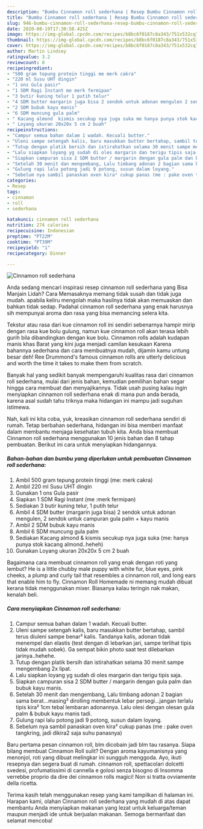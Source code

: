 ```yaml
---
description: "Bumbu Cinnamon roll sederhana | Resep Bumbu Cinnamon roll sederhana Yang Enak Dan Mudah"
title: "Bumbu Cinnamon roll sederhana | Resep Bumbu Cinnamon roll sederhana Yang Enak Dan Mudah"
slug: 946-bumbu-cinnamon-roll-sederhana-resep-bumbu-cinnamon-roll-sederhana-yang-enak-dan-mudah
date: 2020-08-19T17:30:58.425Z
image: https://img-global.cpcdn.com/recipes/b8bc6f0187c8a343/751x532cq70/cinnamon-roll-sederhana-foto-resep-utama.jpg
thumbnail: https://img-global.cpcdn.com/recipes/b8bc6f0187c8a343/751x532cq70/cinnamon-roll-sederhana-foto-resep-utama.jpg
cover: https://img-global.cpcdn.com/recipes/b8bc6f0187c8a343/751x532cq70/cinnamon-roll-sederhana-foto-resep-utama.jpg
author: Martin Lindsey
ratingvalue: 3.2
reviewcount: 8
recipeingredient:
- "500 gram tepung protein tinggi me merk cakra"
- "220 ml Susu UHT dingin"
- "1 ons Gula pasir"
- "1 SDM Ragi Instant me merk fermipan"
- "3 butir kuning telur 1 putih telur"
- "4 SDM butter margarin juga bisa 2 sendok untuk adonan mengulen 2 sendok untuk campuran gula palm  kayu manis"
- "2 SDM bubuk kayu manis"
- "6 SDM muncung gula palm"
- " Kacang almond  kismis secukup nya juga suka me hanya punya stok kacang almondheheh"
- " Loyang ukuran 20x20x 5 cm 2 buah"
recipeinstructions:
- "Campur semua bahan dalam 1 wadah. Kecuali butter."
- "Uleni sampe setengah kalis, baru masukkan butter bertahap, sambil terus diuleni sampe benar² kalis. Tandanya kalis, adonan tidak menempel dan elastis (test dengan di lebarkan jari, sampe terlihat tipis tidak mudah sobek). Ga sempat bikin photo saat test dilebarkan jarinya..hehehe."
- "Tutup dengan platik bersih dan istirahatkan selama 30 menit sampe mengembang 2x lipat."
- "Lalu siapkan loyang yg sudah di oles margarin dan terigu tipis saja."
- "Siapkan campuran sisa 2 SDM butter / margarin dengan gula palm dan bubuk kayu manis."
- "Setelah 30 menit dan mengembang, Lalu timbang adonan 2 bagian sama berat...masing² dirolling membentuk lebar persegi...jangan terlalu tipis kira² 1cm tebal lembaran adonannya. Lalu olesi dengan olesan gula palm &amp; bubuk kayu manis tadi."
- "Gulung rapi lalu potong jadi 9 potong, susun dalam loyang."
- "Sebelum nya sambil panaskan oven kira² cukup panas (me : pake oven tangkring, jadi dikira2 saja suhu panasnya)"
categories:
- Resep
tags:
- cinnamon
- roll
- sederhana

katakunci: cinnamon roll sederhana 
nutrition: 274 calories
recipecuisine: Indonesian
preptime: "PT22M"
cooktime: "PT39M"
recipeyield: "1"
recipecategory: Dinner

---
```



![Cinnamon roll sederhana](https://img-global.cpcdn.com/recipes/b8bc6f0187c8a343/751x532cq70/cinnamon-roll-sederhana-foto-resep-utama.jpg)

Anda sedang mencari inspirasi resep cinnamon roll sederhana yang Bisa Manjain Lidah? Cara Memasaknya memang tidak susah dan tidak juga mudah. apabila keliru mengolah maka hasilnya tidak akan memuaskan dan bahkan tidak sedap. Padahal cinnamon roll sederhana yang enak harusnya sih mempunyai aroma dan rasa yang bisa memancing selera kita.

Tekstur atau rasa dari kue cinnamon roll ini sendiri sebenarnya hampir mirip dengan rasa kue bolu gulung, namun kue cinnamon roll akan terasa lebih gurih bila dibandingkan dengan kue bolu. Cinnamon rolls adalah kudapan manis khas Barat yang kini juga menjadi camilan kesukaan Karena bahannya sederhana dan cara membuatnya mudah, dijamin kamu untung besar deh! Ree Drummond&#39;s famous cinnamon rolls are utterly delicious and worth the time it takes to make them from scratch.

Banyak hal yang sedikit banyak mempengaruhi kualitas rasa dari cinnamon roll sederhana, mulai dari jenis bahan, kemudian pemilihan bahan segar hingga cara membuat dan menyajikannya. Tidak usah pusing kalau ingin menyiapkan cinnamon roll sederhana enak di mana pun anda berada, karena asal sudah tahu triknya maka hidangan ini mampu jadi suguhan istimewa.


Nah, kali ini kita coba, yuk, kreasikan cinnamon roll sederhana sendiri di rumah. Tetap berbahan sederhana, hidangan ini bisa memberi manfaat dalam membantu menjaga kesehatan tubuh kita. Anda bisa membuat Cinnamon roll sederhana menggunakan 10 jenis bahan dan 8 tahap pembuatan. Berikut ini cara untuk menyiapkan hidangannya.

<!--inarticleads1-->

##### Bahan-bahan dan bumbu yang diperlukan untuk pembuatan Cinnamon roll sederhana:

1. Ambil 500 gram tepung protein tinggi (me: merk cakra)
1. Ambil 220 ml Susu UHT dingin
1. Gunakan 1 ons Gula pasir
1. Siapkan 1 SDM Ragi Instant (me :merk fermipan)
1. Sediakan 3 butir kuning telur, 1 putih telur
1. Ambil 4 SDM butter (margarin juga bisa) 2 sendok untuk adonan mengulen, 2 sendok untuk campuran gula palm + kayu manis
1. Ambil 2 SDM bubuk kayu manis
1. Ambil 6 SDM muncung gula palm
1. Sediakan  Kacang almond &amp; kismis secukup nya juga suka (me: hanya punya stok kacang almond..heheh)
1. Gunakan  Loyang ukuran 20x20x 5 cm 2 buah


Bagaimana cara membuat cinnamon roll yang enak dengan roti yang lembut? He is a little chubby male puppy with white fur, blue eyes, pink cheeks, a plump and curly tail that resembles a cinnamon roll, and long ears that enable him to fly. Cinnamon Roll Homemade ni memang mudah dibuat kerana tidak menggunakan mixer. Biasanya kalau teringin nak makan, kenalah beli. 

<!--inarticleads2-->

##### Cara menyiapkan Cinnamon roll sederhana:

1. Campur semua bahan dalam 1 wadah. Kecuali butter.
1. Uleni sampe setengah kalis, baru masukkan butter bertahap, sambil terus diuleni sampe benar² kalis. Tandanya kalis, adonan tidak menempel dan elastis (test dengan di lebarkan jari, sampe terlihat tipis tidak mudah sobek). Ga sempat bikin photo saat test dilebarkan jarinya..hehehe.
1. Tutup dengan platik bersih dan istirahatkan selama 30 menit sampe mengembang 2x lipat.
1. Lalu siapkan loyang yg sudah di oles margarin dan terigu tipis saja.
1. Siapkan campuran sisa 2 SDM butter / margarin dengan gula palm dan bubuk kayu manis.
1. Setelah 30 menit dan mengembang, Lalu timbang adonan 2 bagian sama berat...masing² dirolling membentuk lebar persegi...jangan terlalu tipis kira² 1cm tebal lembaran adonannya. Lalu olesi dengan olesan gula palm &amp; bubuk kayu manis tadi.
1. Gulung rapi lalu potong jadi 9 potong, susun dalam loyang.
1. Sebelum nya sambil panaskan oven kira² cukup panas (me : pake oven tangkring, jadi dikira2 saja suhu panasnya)


Baru pertama pesan cinnamon roll, blm dicobain jadi blm tau rasanya. Siapa bilang membuat Cinnamon Roll sulit? Dengan aroma kayumanisnya yang menonjol, roti yang dibuat melingkar ini sungguh menggoda. Ayo, ikuti resepnya dan segera buat di rumah. cinnamon roll, spettacolari dolcetti svedesi, profumatissimi di cannella e golosi senza bisogno di Insomma verrebbe proprio da dire dei cinnamon rolls magici! Non si tratta ovviamente della ricetta. 

Terima kasih telah menggunakan resep yang kami tampilkan di halaman ini. Harapan kami, olahan Cinnamon roll sederhana yang mudah di atas dapat membantu Anda menyiapkan makanan yang lezat untuk keluarga/teman maupun menjadi ide untuk berjualan makanan. Semoga bermanfaat dan selamat mencoba!
